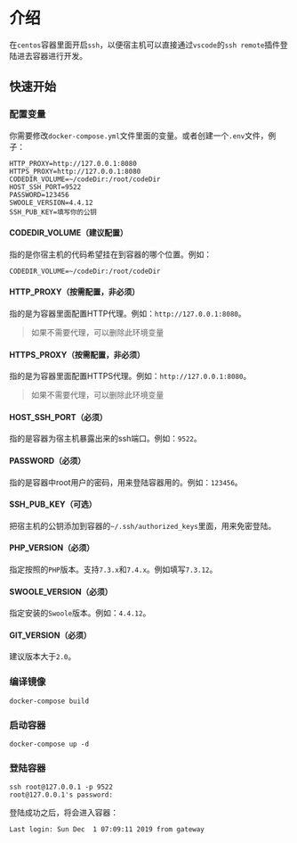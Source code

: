 # 介绍

在`centos`容器里面开启`ssh`，以便宿主机可以直接通过`vscode`的`ssh remote`插件登陆进去容器进行开发。

## 快速开始

### 配置变量

你需要修改`docker-compose.yml`文件里面的变量。或者创建一个`.env`文件，例子：

```shell
HTTP_PROXY=http://127.0.0.1:8080
HTTPS_PROXY=http://127.0.0.1:8080
CODEDIR_VOLUME=~/codeDir:/root/codeDir
HOST_SSH_PORT=9522
PASSWORD=123456
SWOOLE_VERSION=4.4.12
SSH_PUB_KEY=填写你的公钥
```

#### CODEDIR_VOLUME（建议配置）

指的是你宿主机的代码希望挂在到容器的哪个位置。例如：

```shell
CODEDIR_VOLUME=~/codeDir:/root/codeDir
```

#### HTTP_PROXY（按需配置，非必须）

指的是为容器里面配置HTTP代理。例如：`http://127.0.0.1:8080`。

> 如果不需要代理，可以删除此环境变量

#### HTTPS_PROXY（按需配置，非必须）

指的是为容器里面配置HTTPS代理。例如：`http://127.0.0.1:8080`。

> 如果不需要代理，可以删除此环境变量

#### HOST_SSH_PORT（必须）

指的是容器为宿主机暴露出来的ssh端口。例如：`9522`。

#### PASSWORD（必须）

指的是容器中root用户的密码，用来登陆容器用的。例如：`123456`。

#### SSH_PUB_KEY（可选）

把宿主机的公钥添加到容器的`~/.ssh/authorized_keys`里面，用来免密登陆。

#### PHP_VERSION（必须）

指定按照的`PHP`版本。支持`7.3.x`和`7.4.x`。例如填写`7.3.12`。

#### SWOOLE_VERSION（必须）

指定安装的`Swoole`版本。例如：`4.4.12`。

#### GIT_VERSION（必须）

建议版本大于`2.0`。

### 编译镜像

```shell
docker-compose build
```

### 启动容器

```shell
docker-compose up -d
```

### 登陆容器

```shell
ssh root@127.0.0.1 -p 9522
root@127.0.0.1's password:
```

登陆成功之后，将会进入容器：

```shell
Last login: Sun Dec  1 07:09:11 2019 from gateway
```
